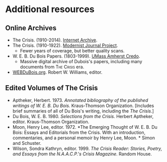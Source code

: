 # Additional resources


## Online Archives

* The Crisis. (1910-2014). [Internet Archive](https://archive.org/details/pub_crisis).
* The Crisis. (1910-1922). [Modernist Journal Project](https://modjorn.org/journal/crisis/).
  *  Fewer years of coverage, but better quality scans.
* W. E. B. Du Bois Papers. (1803-1999). [UMass Amherst Credo](https://credo.library.umass.edu/view/collection/mums312).
  * Massive digital archive of Dubois's papers, including many documents from <span style="font-variant:small-caps;">The Crisis</span> era.
* [WEBDuBois.org](http://www.webdubois.org/index.html). Robert W. Williams, editor.

## Edited Volumes of The Crisis
* Aptheker, Herbert. 1973. *Annotated bibliography of the published writings of W. E. B. Du Bois.* Kraus-Thomson Organization. [Includes brief summaries of all of Du Bois's writing, including the *The Crisis*.]
* Du Bois, W. E. B. 1980. *Selections from the Crisis.* Herbert Aptheker, editor. Kraus-Thomson Organization.
* Moon, Henry Lee, editor. 1972. *The Emerging Thought of W. E. B. Du Bois: Essays and Editorials from the Crisis. With an introduction, commentaries, and a personal memoir by Henry Lee, Moon. * Simon and Schuster.
* Wilson, Sondra Kathryn, editor. 1999. *The Crisis Reader: Stories, Poetry, and Essays from the N.A.A.C.P.'s Crisis Magazine.* Random House.

<!--...
## Academic Research

* Jordan, William G. 2001. *Black Newspapers and America's War for Democracy.* University of North Carolina Press.
* Kirschke, Amy Helene and Philipp Luke Sinitiere, editors. 2014. *Protest and Propaganda : W.E.B. Dubois, the Crisis, and American History.* University of Missouri Press.
* Meier, August and Bracey, Jr. John H.  1993. "The NAACP as a Reform Movement, 1909-1965: `To Reach the Conscience of America`". *The Journal of Southern History*, 59(1), 3–30. doi:10.2307/2210346
* Pauley, Garth E. 2000. “W.E.B. Du Bois on Woman Suffrage: A Critical Analysis of His Crisis Writings.” *Journal of Black Studies* 30:3, 383–410. [https://doi.org/10.1177/002193470003000306](https://doi.org/10.1177/002193470003000306).
* Rudwick, Elliott M. 1958. "W. E. B. Du Bois in the Role of Crisis Editor." *The Journal of Negro History* 43:3, 214-240
-->
